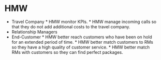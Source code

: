 # HMW
* Travel Company
		* HMW monitor KPIs.
		* HMW manage incoming calls so that they do not add additional costs to the travel company.
* Relationship Managers
* End-Customer
		* HMW better reach customers who have been on hold for an extended period of time.
		* HMW better match customers to RMs so they have a high quality of customer service.
		* HMW better match RMs with customers so they can find perfect packages.

